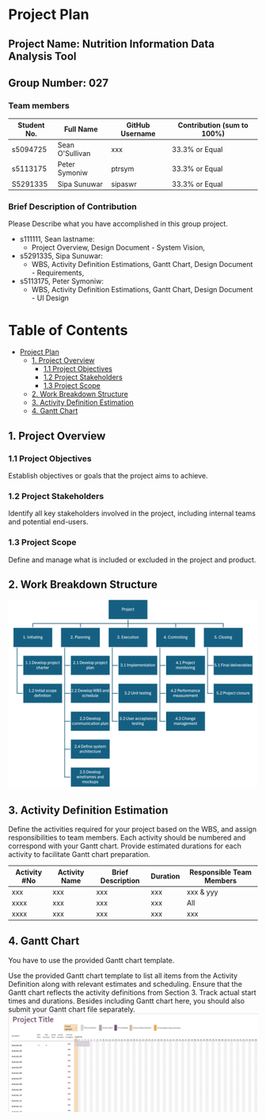 # Project Plan

## Project Name: Nutrition Information Data Analysis Tool
## Group Number: 027

### Team members

| Student No. | Full Name      | GitHub Username | Contribution (sum to 100%) | 
|-------------|----------------|-----------------|----------------------------|
| s5094725    | Sean O'Sullivan | xxx             | 33.3% or Equal             |
| s5113175    | Peter Symoniw  | ptrsym          | 33.3% or Equal             | 
| S5291335     | Sipa Sunuwar  | sipaswr             | 33.3% or Equal             | 

### Brief Description of Contribution

Please Describe what you have accomplished in this group project.
- s111111, Sean lastname:
  - Project Overview, Design Document - System Vision, 
- s5291335, Sipa Sunuwar:
  - WBS, Activity Definition Estimations, Gantt Chart, Design Document - Requirements,
- s5113175, Peter Symoniw:
  - WBS, Activity Definition Estimations, Gantt Chart, Design Document - UI Design

<div style="page-break-after: always;"></div>



# Table of Contents

* [Project Plan](#project-plan)
  * [1. Project Overview](#1-project-overview)
    * [1.1 Project Objectives](#11-project-objectives)
    * [1.2 Project Stakeholders](#12-project-stakeholders)
    * [1.3 Project Scope](#13-project-scope)
  * [2. Work Breakdown Structure](#2-work-breakdown-structure)
  * [3. Activity Definition Estimation](#3-activity-definition-estimation)
  * [4. Gantt Chart](#4-gantt-chart)


<div style="page-break-after: always;"></div>



## 1. Project Overview

### 1.1 Project Objectives

Establish objectives or goals that the project aims to achieve.

### 1.2 Project Stakeholders

Identify all key stakeholders involved in the project, including internal teams and potential end-users.

### 1.3 Project Scope

Define and manage what is included or excluded in the project and product.

## 2. Work Breakdown Structure

![WBS](Work%20breakdown%20Structure/WBS.png)

## 3. Activity Definition Estimation

Define the activities required for your project based on the WBS, and assign responsibilities to team members. Each activity should be numbered and correspond with your Gantt chart. Provide estimated durations for each activity to facilitate Gantt chart preparation.

| Activity #No | Activity Name | Brief Description | Duration | Responsible Team Members |
|--------------|---------------|-------------------|----------|--------------------------|
| xxx          | xxx           | xxx               | xxx      | xxx \& yyy               |
| xxxx         | xxx           | xxx               | xxx      | All                      |
| xxxx         | xxx           | xxx               | xxx      | xxx                      |

## 4. Gantt Chart
You have to use the provided Gantt chart template.  

Use the provided Gantt chart template to list all items from the Activity Definition along with relevant estimates 
and scheduling. Ensure that the Gantt chart reflects the activity definitions from Section 3. Track actual start 
times and durations. Besides including Gantt chart here, you should also submit your Gantt chart file separately.
![Gantt Chart](./Gantt_chart.png)

